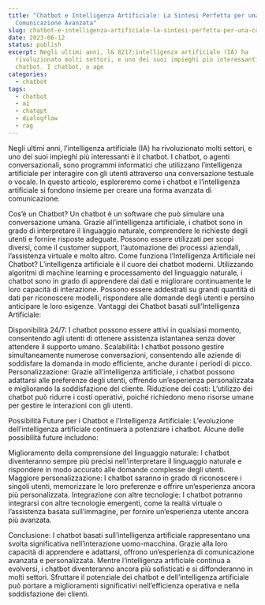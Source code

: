 ```yaml
---
title: "Chatbot e Intelligenza Artificiale: La Sintesi Perfetta per una
  Comunicazione Avanzata"
slug: chatbot-e-intelligenza-artificiale-la-sintesi-perfetta-per-una-comunicazione-avanzata
date: 2023-06-12
status: publish
excerpt: Negli ultimi anni, l& 8217;intelligenza artificiale (IA) ha
  rivoluzionato molti settori, e uno dei suoi impieghi più interessanti è il
  chatbot. I chatbot, o age
categories:
  - chatbot
tags:
  - chatbot
  - ai
  - chatgpt
  - dialogflow
  - rag
---
```


Negli ultimi anni, l&#8217;intelligenza artificiale (IA) ha rivoluzionato molti settori, e uno dei suoi impieghi più interessanti è il chatbot. I chatbot, o agenti conversazionali, sono programmi informatici che utilizzano l&#8217;intelligenza artificiale per interagire con gli utenti attraverso una conversazione testuale o vocale. In questo articolo, esploreremo come i chatbot e l&#8217;intelligenza artificiale si fondono insieme per creare una forma avanzata di comunicazione.



Cos&#8217;è un Chatbot? Un chatbot è un software che può simulare una conversazione umana. Grazie all&#8217;intelligenza artificiale, i chatbot sono in grado di interpretare il linguaggio naturale, comprendere le richieste degli utenti e fornire risposte adeguate. Possono essere utilizzati per scopi diversi, come il customer support, l&#8217;automazione dei processi aziendali, l&#8217;assistenza virtuale e molto altro.
Come funziona l&#8217;Intelligenza Artificiale nei Chatbot? L&#8217;intelligenza artificiale è il cuore dei chatbot moderni. Utilizzando algoritmi di machine learning e processamento del linguaggio naturale, i chatbot sono in grado di apprendere dai dati e migliorare continuamente le loro capacità di interazione. Possono essere addestrati su grandi quantità di dati per riconoscere modelli, rispondere alle domande degli utenti e persino anticipare le loro esigenze.
Vantaggi dei Chatbot basati sull&#8217;Intelligenza Artificiale:


Disponibilità 24/7: I chatbot possono essere attivi in qualsiasi momento, consentendo agli utenti di ottenere assistenza istantanea senza dover attendere il supporto umano.
Scalabilità: I chatbot possono gestire simultaneamente numerose conversazioni, consentendo alle aziende di soddisfare la domanda in modo efficiente, anche durante i periodi di picco.
Personalizzazione: Grazie all&#8217;intelligenza artificiale, i chatbot possono adattarsi alle preferenze degli utenti, offrendo un&#8217;esperienza personalizzata e migliorando la soddisfazione del cliente.
Riduzione dei costi: L&#8217;utilizzo dei chatbot può ridurre i costi operativi, poiché richiedono meno risorse umane per gestire le interazioni con gli utenti.


Possibilità Future per i Chatbot e l&#8217;Intelligenza Artificiale: L&#8217;evoluzione dell&#8217;intelligenza artificiale continuerà a potenziare i chatbot. Alcune delle possibilità future includono:


Miglioramento della comprensione del linguaggio naturale: I chatbot diventeranno sempre più precisi nell&#8217;interpretare il linguaggio naturale e rispondere in modo accurato alle domande complesse degli utenti.
Maggiore personalizzazione: I chatbot saranno in grado di riconoscere i singoli utenti, memorizzare le loro preferenze e offrire un&#8217;esperienza ancora più personalizzata.
Integrazione con altre tecnologie: I chatbot potranno integrarsi con altre tecnologie emergenti, come la realtà virtuale o l&#8217;assistenza basata sull&#8217;immagine, per fornire un&#8217;esperienza utente ancora più avanzata.

Conclusione: I chatbot basati sull&#8217;intelligenza artificiale rappresentano una svolta significativa nell&#8217;interazione uomo-macchina. Grazie alla loro capacità di apprendere e adattarsi, offrono un&#8217;esperienza di comunicazione avanzata e personalizzata. Mentre l&#8217;intelligenza artificiale continua a evolversi, i chatbot diventeranno ancora più sofisticati e si diffonderanno in molti settori. Sfruttare il potenziale dei chatbot e dell&#8217;intelligenza artificiale può portare a miglioramenti significativi nell&#8217;efficienza operativa e nella soddisfazione dei clienti.


